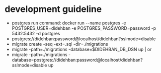 # development guideline


- postgres run command: docker run --name postgres -e POSTGRES_USER=didehban -e POSTGRES_PASSWORD=password -p 5432:5432 -d postgres
- postgres://didehban:password@localhost/didehban?sslmode=disable
- migrate create -seq -ext=.sql -dir=./migrations <migration name>
- migrate -path=./migrations -database=$DIDEHBAN_DB_DSN up  | or
- migrate -path=./migrations -database=postgres://didehban:password@localhost/didehban?sslmode=disable up